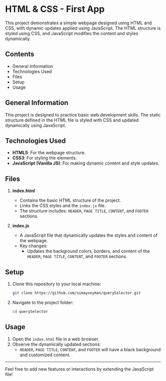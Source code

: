 
# HTML & CSS - First App

This project demonstrates a simple webpage designed using HTML and CSS, with dynamic updates applied using JavaScript. The HTML structure is styled using CSS, and JavaScript modifies the content and styles dynamically.

## Contents
- General Information
- Technologies Used
- Files
- Setup
- Usage

## General Information
This project is designed to practice basic web development skills. The static structure defined in the HTML file is styled with CSS and updated dynamically using JavaScript.

## Technologies Used
- **HTML5**: For the webpage structure.
- **CSS3**: For styling the elements.
- **JavaScript (Vanilla JS)**: For making dynamic content and style updates.

## Files
1. **index.html**
    - Contains the basic HTML structure of the project.
    - Links the CSS styles and the `index.js` file.
    - The structure includes: `HEADER`, `PAGE TITLE`, `CONTENT`, and `FOOTER` sections.

2. **index.js**
    - A JavaScript file that dynamically updates the styles and content of the webpage.
    - Key changes:
        - Updates the background colors, borders, and content of the `HEADER`, `PAGE TITLE`, `CONTENT`, and `FOOTER` sections.

## Setup
1. Clone this repository to your local machine:
   ```bash
   git clone https://github.com/simayseyman/querySelector.git
   ```
2. Navigate to the project folder:
   ```bash
   cd querySelector
   ```

## Usage
1. Open the `index.html` file in a web browser.
2. Observe the dynamically updated sections:
    - `HEADER`, `PAGE TITLE`, `CONTENT`, and `FOOTER` will have a black background and customized content.

---

Feel free to add new features or interactions by extending the JavaScript file!
